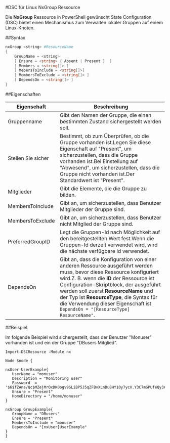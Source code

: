 #DSC für Linux NxGroup Ressource

Die **NxGroup** Ressource in PowerShell gewünscht State Configuration (DSC) bietet einen Mechanismus zum Verwalten lokaler Gruppen auf einem Linux-Knoten.

##Syntax

```powershell
nxGroup <string> #ResourceName
{
    GroupName = <string>
    [ Ensure = <string> { Absent | Present }  ]
    [ Members = <string[]> ]
    [ MebersToInclude = <string[]>]
    [ MembersToExclude = <string[]> ]
    [ DependsOn = <string[]> ]
}
```

##Eigenschaften

| Eigenschaft| Beschreibung|
|---|---|
| Gruppenname| Gibt den Namen der Gruppe, die einen bestimmten Zustand sichergestellt werden soll.|
| Stellen Sie sicher| Bestimmt, ob zum Überprüfen, ob die Gruppe vorhanden ist.Legen Sie diese Eigenschaft auf "Present", um sicherzustellen, dass die Gruppe vorhanden ist.Bei Einstellung auf "Abwesend", um sicherzustellen, dass die Gruppe nicht vorhanden ist.Der Standardwert ist "Present".|
| Mitglieder| Gibt die Elemente, die die Gruppe zu bilden.|
| MembersToInclude| Gibt an, um sicherzustellen, dass Benutzer Mitglieder der Gruppe sind.|
| MembersToExclude| Gibt an, um sicherzustellen, dass Benutzer nicht Mitglied der Gruppe sind.|
| PreferredGroupID| Legt die Gruppen-Id nach Möglichkeit auf den bereitgestellten Wert fest.Wenn die Gruppen-Id derzeit verwendet wird, wird die nächste verfügbare Id verwendet.|
| DependsOn| Gibt an, dass die Konfiguration von einer anderen Ressource ausgeführt werden muss, bevor diese Ressource konfiguriert wird.Z. B. wenn die **ID** der Ressource ist Configuration-Skriptblock, der ausgeführt werden soll zuerst **ResourceName** und der Typ ist **ResourceType**, die Syntax für die Verwendung dieser Eigenschaft ist `DependsOn = "[ResourceType] ResourceName"`.|

##Beispiel

Im folgende Beispiel wird sichergestellt, dass der Benutzer "Monuser" vorhanden ist und ein der Gruppe "DBusers Mitglied".

```
Import-DSCResource -Module nx 

Node $node {

nxUser UserExample{
   UserName = "monuser"
   Description = "Monitoring user"
   Password  =    '$6$fZAne/Qc$MZejMrOxDK0ogv9SLiBP5J5qZFBvXLnDu8HY1Oy7ycX.Y3C7mGPUfeQy3A82ev3zIabhDQnj2ayeuGn02CqE/0'
   Ensure = "Present"
   HomeDirectory = "/home/monuser"
}

nxGroup GroupExample{
   GroupName = "DBusers"
   Ensure = "Present"
   MembersToInclude = "monuser"
   DependsOn = "[nxUser]UserExample"            
}
}
```




